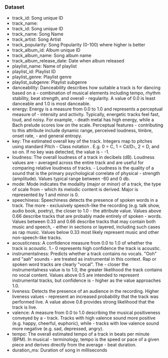 ### Dataset

- track_id: Song unique ID
- track_name: 
- track_id: Song unique ID
- track_name: Song Name
- track_artist: Song Artist
- track_popularity: Song Popularity (0-100) where higher is better
- track_album_id: Album unique ID
- track_album_name: Song album name
- track_album_release_date: Date when album released
- playlist_name: Name of playlist
- playlist_id: Playlist ID
- playlist_genre: Playlist genre
- playlist_subgenre: Playlist subgenre
- danceability: Danceability describes how suitable a track is for dancing based on a - combination of musical elements including tempo, rhythm stability, beat strength, and overall - regularity. A value of 0.0 is least danceable and 1.0 is most danceable.
- energy: Energy is a measure from 0.0 to 1.0 and represents a perceptual measure of - intensity and activity. Typically, energetic tracks feel fast, loud, and noisy. For example, - death metal has high energy, while a Bach prelude scores low on the scale. Perceptual features - contributing to this attribute include dynamic range, perceived loudness, timbre, onset rate, - and general entropy.
- key: The estimated overall key of the track. Integers map to pitches using standard Pitch - Class notation . E.g. 0 = C, 1 = C♯/D♭, 2 = D, and so on. If no key was detected, the value is - -1.
- loudness: The overall loudness of a track in decibels (dB). Loudness values are - averaged across the entire track and are useful for comparing relative loudness of tracks. - Loudness is the quality of a sound that is the primary psychological correlate of physical - strength (amplitude). Values typical range between -60 and 0 db.
- mode: Mode indicates the modality (major or minor) of a track, the type of scale from - which its melodic content is derived. Major is represented by 1 and minor is 0.
- speechiness: Speechiness detects the presence of spoken words in a track. The more - exclusively speech-like the recording (e.g. talk show, audio book, poetry), the closer to 1.0 - the attribute value. Values above 0.66 describe tracks that are probably made entirely of spoken - words. Values between 0.33 and 0.66 describe tracks that may contain both music and speech, - either in sections or layered, including such cases as rap music. Values below 0.33 most likely represent music and other non-speech-like tracks.
- acousticness: A confidence measure from 0.0 to 1.0 of whether the track is acoustic. 1.- 0 represents high confidence the track is acoustic.
- instrumentalness: Predicts whether a track contains no vocals. "Ooh" and "aah" sounds - are treated as instrumental in this context. Rap or spoken word tracks are clearly "vocal". The - closer the instrumentalness value is to 1.0, the greater likelihood the track contains no vocal content. Values above 0.5 are intended to represent instrumental tracks, but confidence is - higher as the value approaches 1.0.
- liveness: Detects the presence of an audience in the recording. Higher liveness values - represent an increased probability that the track was performed live. A value above 0.8 provides strong likelihood that the track is live.
- valence: A measure from 0.0 to 1.0 describing the musical positiveness conveyed by a - track. Tracks with high valence sound more positive (e.g. happy, cheerful, euphoric), while - tracks with low valence sound more negative (e.g. sad, depressed, angry).
- tempo: The overall estimated tempo of a track in beats per minute (BPM). In musical - terminology, tempo is the speed or pace of a given piece and derives directly from the average - beat duration.
- duration_ms: Duration of song in milliseconds


